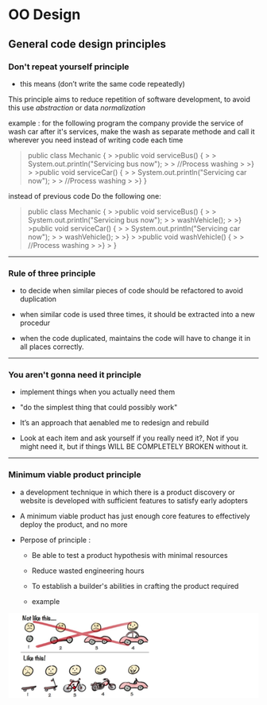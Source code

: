 # OO Design 

## General code design principles

### Don't repeat yourself principle

* this means (don’t write the same code repeatedly)

This principle aims to reduce repetition of software development, to avoid this use *abstraction* or data *normalization* 

example : for the following program the company provide the service of wash car after it's services, make the wash as separate methode and call it wherever you need instead of writing code each time 

>public class Mechanic {
    >
	>public void serviceBus() {
    >
	>   System.out.println("Servicing bus now");
    >
    >        //Process washing
    >
	>}
    >
	>public void serviceCar() {
    >
	>	System.out.println("Servicing car now");
    >
    >           //Process washing
    >
	>}
>}

instead of previous code  Do the following one: 

>public class Mechanic {
    >
	>public void serviceBus() {
    >
	>	System.out.println("Servicing bus now");
    >
    >     washVehicle();
    >
	>}
	>public void serviceCar() {
    >
	>   System.out.println("Servicing car now");
    >
    >   washVehicle();
    >
	>}
    >
    >public void washVehicle() {
    >
    >   //Process washing
    >
	>}
    >
>}

-------------------------------------------------------------------------------------------------------------------
###  Rule of three principle

* to decide when similar pieces of code should be refactored to avoid duplication

* when similar code is used three times, it should be extracted into a new procedur

* when the code duplicated, maintains the code will have to change it in all places correctly.


-------------------------------------------------------------------------------------------------------------------

### You aren't gonna need it principle

* implement things when you actually need them

*  "do the simplest thing that could possibly work" 

* It’s an approach that aenabled me to redesign and rebuild

* Look at each item and ask yourself if you really need it?, Not if you might need it, but if things WILL BE COMPLETELY BROKEN without it.

--------------------------------------------------------------------------------------------------------------------

### Minimum viable product principle

* a development technique in which there is a product discovery or website is developed with sufficient features to satisfy early adopters

* A minimum viable product has just enough core features to effectively deploy the product, and no more

* Perpose of principle : 

    * Be able to test a product hypothesis with minimal resources

    * Reduce wasted engineering hours

    * To establish a builder's abilities in crafting the product required
 
  * example 

 
![MVP](./images/MVP.jpg)
    
